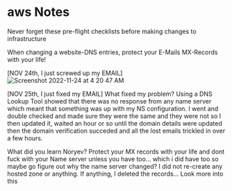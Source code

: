 # aws Notes
Never forget these pre-flight checklists before making changes to infrastructure

When changing a website-DNS entries, protect your E-Mails MX-Records with your life! 

[NOV 24th, I just screwed up my EMAIL]![Screenshot 2022-11-24 at 4 20 47 AM](https://user-images.githubusercontent.com/30084404/203759443-38b965fc-fbc7-4380-b336-2d9b8ceda778.png)

[NOV 25th, I just fixed my EMAIL] What fixed my problem? Using a DNS Lookup Tool showed that there was no response from any name server which meant that something was up with my NS configuration. I went and double checked and made sure they were the same and they were not so I then updated it, waited an hour or so until the domain details were updated then the domain verification succeded and all the lost emails trickled in over a few hours.

What did you learn Noryev? Protect your MX records with your life and dont fuck with your Name server unless you have too... which i did have too so maybe go figure out why the name server changed? I did not re-create any hosted zone or anything. If anything, I deleted the records... Look more into this
